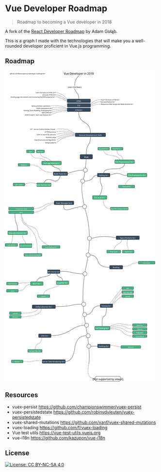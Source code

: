 # Vue Developer Roadmap

> Roadmap to becoming a Vue developer in 2018

A fork of the [React Developer Roadmap](https://github.com/adam-golab/react-developer-roadmap) by Adam Gołąb.

This is a graph I made with the technologies that will make you a well-rounded developer proficient in Vue.js programming.

## Roadmap

![Roadmap](./roadmap.svg)

## Resources

- vuex-persist https://github.com/championswimmer/vuex-persist
- vuex-persistedstate https://github.com/robinvdvleuten/vuex-persistedstate
- vuex-shared-mutations https://github.com/xanf/vuex-shared-mutations
- vuex-loading https://github.com/f/vuex-loading
- Vue test utils https://vue-test-utils.vuejs.org
- vue-i18n https://github.com/kazupon/vue-i18n

## License

[![License: CC BY-NC-SA 4.0](https://img.shields.io/badge/License-CC%20BY--NC--SA%204.0-lightgrey.svg)](https://creativecommons.org/licenses/by-nc-sa/4.0/)
